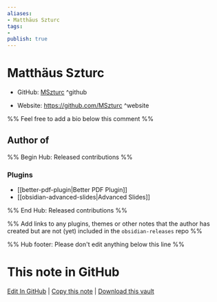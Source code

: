 ```yaml
---
aliases:
- Matthäus Szturc
tags:
- 
publish: true
---
```


# Matthäus Szturc

- GitHub: [MSzturc](https://github.com/MSzturc/) ^github
<!-- - Discord: `@` ^discord-->
- Website: <https://github.com/MSzturc> ^website
<!-- - [[Publish sites|Publish site]]: ^publish-->

%% Feel free to add a bio below this comment %%


## Author of

%% Begin Hub: Released contributions %%
### Plugins
- [[better-pdf-plugin|Better PDF Plugin]]
- [[obsidian-advanced-slides|Advanced Slides]]

%% End Hub: Released contributions %%

%% Add links to any plugins, themes or other notes that the author has created but are not (yet) included in the `obsidian-releases` repo %%

<!--
### Unlisted plugins
-->

<!--
### Others
-->

<!--
## Sponsor this author
-->

<!-- - [[GitHub sponsors]]: [Sponsor @MSzturc on GitHub Sponsors](https://github.com/sponsors/MSzturc) ^github-sponsor-->
<!-- - [[Buy me a coffee]]: <https://> ^buy-me-a-coffee-->
<!-- - [[PayPal]]: <https://> ^paypal-->
<!-- - [[Patreon]]: <https://> ^patreon-->

<!--
## Follow this author
-->

<!-- - [[YouTube Channels|On YouTube]]: <https://> ^youtube-->
<!-- - Twitter: <https://> ^twitter-->
<!-- - ... -->

%% Hub footer: Please don't edit anything below this line %%

# This note in GitHub

<span class="git-footer">[Edit In GitHub](https://github.dev/obsidian-community/obsidian-hub/blob/main/01%20-%20Community/People/MSzturc.md "git-hub-edit-note") | [Copy this note](https://raw.githubusercontent.com/obsidian-community/obsidian-hub/main/01%20-%20Community/People/MSzturc.md "git-hub-copy-note") | [Download this vault](https://github.com/obsidian-community/obsidian-hub/archive/refs/heads/main.zip "git-hub-download-vault") </span>
